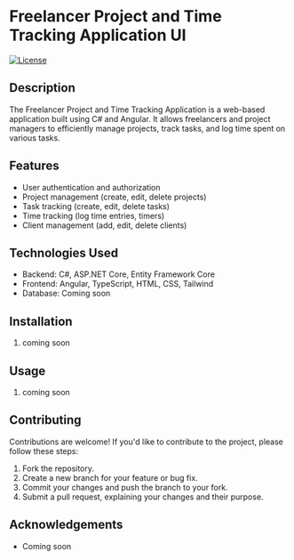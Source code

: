 # Freelancer Project and Time Tracking Application UI

[![License](https://img.shields.io/badge/license-MIT-blue.svg)](https://opensource.org/licenses/MIT)

## Description
The Freelancer Project and Time Tracking Application is a web-based application built using C# and Angular. It allows freelancers and project managers to efficiently manage projects, track tasks, and log time spent on various tasks.

## Features
- User authentication and authorization
- Project management (create, edit, delete projects)
- Task tracking (create, edit, delete tasks)
- Time tracking (log time entries, timers)
- Client management (add, edit, delete clients)

## Technologies Used
- Backend: C#, ASP.NET Core, Entity Framework Core
- Frontend: Angular, TypeScript, HTML, CSS, Tailwind
- Database: Coming soon


## Installation
1. coming soon

## Usage
1. coming soon


## Contributing
Contributions are welcome! If you'd like to contribute to the project, please follow these steps:
1. Fork the repository.
2. Create a new branch for your feature or bug fix.
3. Commit your changes and push the branch to your fork.
4. Submit a pull request, explaining your changes and their purpose.


## Acknowledgements
- Coming soon


